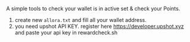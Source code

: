 A simple tools to check your wallet is in active set & check your Points.

1. create new `allora.txt` and fill all your wallet address.
2. you need upshot API KEY. register here https://developer.upshot.xyz and paste your api key in rewardcheck.sh

